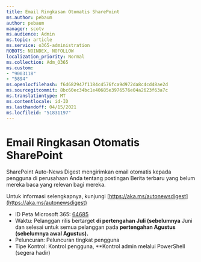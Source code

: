 ```yaml
---
title: Email Ringkasan Otomatis SharePoint
ms.author: pebaum
author: pebaum
manager: scotv
ms.audience: Admin
ms.topic: article
ms.service: o365-administration
ROBOTS: NOINDEX, NOFOLLOW
localization_priority: Normal
ms.collection: Adm_O365
ms.custom:
- "9003118"
- "5894"
ms.openlocfilehash: f6d682947f1184c4576fca9d972da8c4cd48ae2d
ms.sourcegitcommit: 8bc60ec34bc1e40685e3976576e04a2623f63a7c
ms.translationtype: MT
ms.contentlocale: id-ID
ms.lasthandoff: 04/15/2021
ms.locfileid: "51831197"
---
```

# <a name="sharepoint-auto-digest-email"></a>Email Ringkasan Otomatis SharePoint

SharePoint Auto-News Digest mengirimkan email otomatis kepada pengguna di perusahaan Anda tentang postingan Berita terbaru yang belum mereka baca yang relevan bagi mereka.

Untuk informasi selengkapnya, kunjungi [https://aka.ms/autonewsdigest](https://aka.ms/autonewsdigest)

- ID Peta Microsoft 365:  [64685](https://www.microsoft.com/microsoft-365/roadmap?filters=&featureid=64685)
- Waktu: Pelanggan rilis bertarget **di pertengahan Juli (sebelumnya** Juni dan selesai untuk semua pelanggan pada **pertengahan Agustus (sebelumnya awal Agustus).**
- Peluncuran: Peluncuran tingkat pengguna
- Tipe Kontrol: Kontrol pengguna, **Kontrol admin melalui PowerShell (segera hadir)
